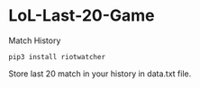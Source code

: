 # LoL-Last-20-Game
Match History

```
pip3 install riotwatcher
```

Store last 20 match in your history in data.txt file.
